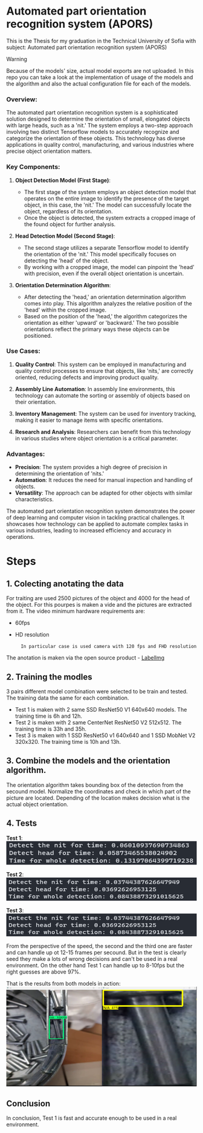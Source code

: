 # Automated part orientation recognition system (APORS)

This is the Thesis for my graduation in the Technical University of Sofia with subject: Automated part orientation recognition system (APORS)

> [!WARNING]  
> Because of the models' size, actual model exports are not uploaded. In this repo you can take a look at the implementation of usage of the models and the algorithm and also the actual configuration file for each of the models.

### Overview:

The automated part orientation recognition system is a sophisticated solution designed to determine the orientation of small, elongated objects with large heads, such as a 'nit.' The system employs a two-step approach involving two distinct Tensorflow models to accurately recognize and categorize the orientation of these objects. This technology has diverse applications in quality control, manufacturing, and various industries where precise object orientation matters.

### Key Components:

1. **Object Detection Model (First Stage)**:

    - The first stage of the system employs an object detection model that operates on the entire image to identify the presence of the target object, in this case, the 'nit.' The model can successfully locate the object, regardless of its orientation.
    - Once the object is detected, the system extracts a cropped image of the found object for further analysis.

2. **Head Detection Model (Second Stage)**:

    - The second stage utilizes a separate Tensorflow model to identify the orientation of the 'nit.' This model specifically focuses on detecting the 'head' of the object.
    - By working with a cropped image, the model can pinpoint the 'head' with precision, even if the overall object orientation is uncertain.

3. **Orientation Determination Algorithm**:

    - After detecting the 'head,' an orientation determination algorithm comes into play. This algorithm analyzes the relative position of the 'head' within the cropped image.
    - Based on the position of the 'head,' the algorithm categorizes the orientation as either 'upward' or 'backward.' The two possible orientations reflect the primary ways these objects can be positioned.

### Use Cases:

1. **Quality Control**: This system can be employed in manufacturing and quality control processes to ensure that objects, like 'nits,' are correctly oriented, reducing defects and improving product quality.

2. **Assembly Line Automation**: In assembly line environments, this technology can automate the sorting or assembly of objects based on their orientation.

3. **Inventory Management**: The system can be used for inventory tracking, making it easier to manage items with specific orientations.

4. **Research and Analysis**: Researchers can benefit from this technology in various studies where object orientation is a critical parameter.

### Advantages:

-   **Precision**: The system provides a high degree of precision in determining the orientation of 'nits.'
-   **Automation**: It reduces the need for manual inspection and handling of objects.
-   **Versatility**: The approach can be adapted for other objects with similar characteristics.

The automated part orientation recognition system demonstrates the power of deep learning and computer vision in tackling practical challenges. It showcases how technology can be applied to automate complex tasks in various industries, leading to increased efficiency and accuracy in operations.

# Steps

## 1. Colecting anotating the data

For traiting are used 2500 pictures of the object and 4000 for the head of the object. For this pourpes is maken a vide and the pictures are extracted from it. The video minimum hardware requirements are:

-   60fps
-   HD resolution

          In particular case is used camera with 120 fps and FHD resolution

The anotation is maken via the open source product - [LabelImg](https://github.com/HumanSignal/labelImg)

## 2. Training the modles

3 pairs different model combination were selected to be train and tested. The training data the same for each combination.

-   Test 1 is maken with 2 same SSD ResNet50 V1 640x640 models. The training time is 6h and 12h.
-   Test 2 is maken with 2 same CenterNet ResNet50 V2 512x512. The training time is 33h and 35h.
-   Test 3 is maken with 1 SSD ResNet50 v1 640x640 and 1 SSD MobNet V2 320x320. The training time is 10h and 13h.

## 3. Combine the models and the orientation algorithm.

The orientation algorithm takes bounding box of the detection from the secound model. Normalize the coordinates and check in which part of the picture are located. Depending of the location makes decision what is the actual object orientation.

## 4. Tests

**Test 1**:  
![Alt text](Test-images/image-1.png)

**Test 2**:  
![Alt text](Test-images/image-2.png)

**Test 3**:  
![Alt text](Test-images/image-3.png)

From the perspective of the speed, the second and the third one are faster and can handle up ot 12-15 frames per secound. But in the test is clearly seed they make a lots of wrong decisions and can't be used in a real environment. On the other hand Test 1 can handle up to 8-10fps but the right guesses are above 97%.

That is the results from both models in action:
![Alt text](Test-images/image-4.png)

## Conclusion

In conclusion, Test 1 is fast and accurate enough to be used in a real environment.
